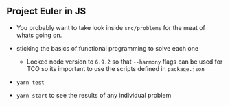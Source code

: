 ## Project Euler in JS

- You probably want to take look inside `src/problems` for the meat of whats going on.
- sticking the basics of functional programming to solve each one
  - Locked node version to `6.9.2` so that `--harmony` flags can be used for TCO so its important to use the scripts defined in `package.json`

- ``` yarn test ```
- ``` yarn start ``` to see the results of  any individual problem
